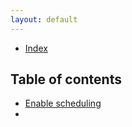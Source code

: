 ```yaml
---
layout: default
---
```


- [Index](/index)

## Table of contents

- [Enable scheduling](#enable-scheduling)
- [](#enable-scheduling)
